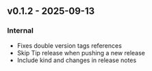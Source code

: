 ## v0.1.2 - 2025-09-13

### Internal

- Fixes double version tags references
- Skip Tip release when pushing a new release
- Include kind and changes in release notes
